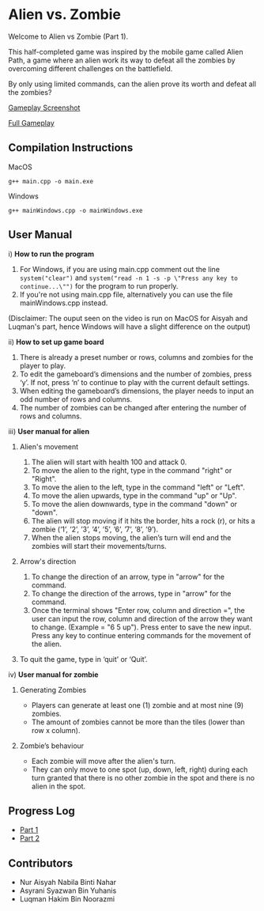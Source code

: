 # Alien vs. Zombie

Welcome to Alien vs Zombie (Part 1). 

This half-completed game was inspired by the mobile game called Alien Path, a 
game where an alien work its way to defeat all the zombies by overcoming 
different challenges on the battlefield.

By only using limited commands, can the alien prove its worth and defeat all the zombies?

[Gameplay Screenshot](ss.JPG)

[Full Gameplay](https://youtu.be/86s3pnQ3_OQ)

## Compilation Instructions

MacOS

```
g++ main.cpp -o main.exe
```

Windows
```
g++ mainWindows.cpp -o mainWindows.exe
```

## User Manual

i) **How to run the program**

1. For Windows, if you are using main.cpp comment out the line ```system("clear")``` and ```system("read -n 1 -s -p \"Press any key to 
continue...\"")``` for the program to run properly.
3. If you're not using main.cpp file, alternatively you can use the file mainWindows.cpp instead.

(Disclaimer: The ouput seen on the video is run on MacOS for Aisyah and Luqman's part, hence Windows will have a slight difference on the output)
 

ii) **How to set up game board**

1. There is already a preset number or rows, columns and zombies for the player to play.
2. To edit the gameboard’s dimensions and the number of zombies, press ‘y’. If not, press ‘n’ to continue to play with the current default settings.
3. When editing the gameboard’s dimensions, the player needs to input an odd number of rows and columns. 
4. The number of zombies can be changed after entering the number of rows and columns. 

    
    
iii) **User manual for alien**

1. Alien's movement
    1. The alien will start with health 100 and attack 0. 
    2. To move the alien to the right, type in the command "right" or "Right".
    3. To move the alien to the left, type in the command "left" or "Left".
    4. To move the alien upwards, type in the command "up" or "Up".
    5. To move the alien downwards, type in the command "down" or "down".
    6. The alien will stop moving if it hits the border, hits a rock (r), or hits a zombie (‘1’, ’2’, ’3’, ’4’, ’5’, ’6’, ’7’, ’8’, ’9’).
    7. When the alien stops moving, the alien’s turn will end and the zombies will start their movements/turns.

2. Arrow's direction
    1. To change the direction of an arrow, type in "arrow" for the command.
    2. To change the direction of the arrows, type in "arrow" for the command. 
    3. Once the terminal shows "Enter row, column and direction =", the user can input the row, column and direction of the  arrow they want to change.            (Example = "6 5 up"). Press enter to save the new input. Press any key to continue entering commands for the movement of the alien.

3. To quit the game, type in ‘quit’ or ‘Quit’.

iv) **User manual for zombie**
    
1. Generating Zombies
    - Players can generate at least one (1) zombie and at most nine (9) zombies. 
    - The amount of zombies cannot be more than the tiles (lower than row x column).

2. Zombie’s behaviour
    - Each zombie will move after the alien's turn.
    - They can only move to one spot (up, down, left, right) during each turn granted that there is no other zombie in the spot and there is no alien in        the spot.


## Progress Log

- [Part 1](PART1.md)
- [Part 2](PART2.md)

## Contributors

- Nur Aisyah Nabila Binti Nahar
- Asyrani Syazwan Bin Yuhanis
- Luqman Hakim Bin Noorazmi




